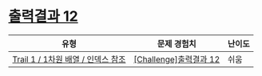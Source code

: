 # [출력결과 12](https://www.codetree.ai/trails/complete/curated-cards/challenge-reading-k201532)

|유형|문제 경험치|난이도|
|---|---|---|
|[Trail 1 / 1차원 배열 / 인덱스 참조](https://www.codetree.ai/trail-info/novice-low/)|[[Challenge]출력결과 12](https://www.codetree.ai/trails/complete/curated-cards/challenge-reading-k201532/)|쉬움|


